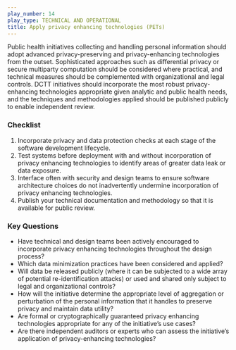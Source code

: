 ```yaml
---
play_number: 14
play_type: TECHNICAL AND OPERATIONAL
title: Apply privacy enhancing technologies (PETs)
---
```


Public health initiatives collecting and handling personal information should adopt advanced privacy-preserving and privacy-enhancing technologies from the outset. Sophisticated approaches such as differential privacy or secure multiparty computation should be considered where practical, and technical measures should be complemented with organizational and legal controls. DCTT initiatives should incorporate the most robust privacy-enhancing technologies appropriate given analytic and public health needs, and the techniques and methodologies applied should be published publicly to enable independent review.

### Checklist
1. Incorporate privacy and data protection checks at each stage of the software development lifecycle.
2. Test systems before deployment with and without incorporation of privacy enhancing technologies to identify areas of greater data leak or data exposure.
3. Interface often with security and design teams to ensure software architecture choices do not inadvertently undermine incorporation of privacy enhancing technologies. 
4. Publish your technical documentation and methodology so that it is available for public review. 

### Key Questions
- Have technical and design teams been actively encouraged to incorporate privacy enhancing technologies throughout the design process?
- Which data minimization practices have been considered and applied?
- Will data be released publicly (where it can be subjected to a wide array of potential re-identification attacks) or used and shared only subject to legal and organizational controls?
- How will the initiative determine the appropriate level of aggregation or perturbation of the personal information that it handles to preserve privacy and maintain data utility? 
- Are formal or cryptographically guaranteed privacy enhancing technologies appropriate for any of the initiative’s use cases?
- Are there independent auditors or experts who can assess the initiative’s application of privacy-enhancing technologies?
